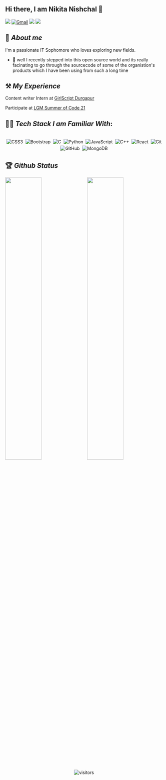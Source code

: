## Hi there, I am Nikita Nishchal 👋


[<img src="https://img.shields.io/badge/Github-%23000000.svg?&style=for-the-badge&logo=github&logoColor=white">](https://github.com/nikitaNishchal17)
[<img alt="Gmail" src="https://img.shields.io/badge/Gmail-D14836?style=for-the-badge&logo=gmail&logoColor=white" />](mailto:nikita.nishchal17@gmail.com)
[<img src="https://img.shields.io/badge/linkedin-%230077B5.svg?&style=for-the-badge&logo=linkedin&logoColor=white">](https://www.linkedin.com/in/nikita-nishchal-0a92a01a1)
[<img src="https://img.shields.io/badge/instagram-%23E4405F.svg?&style=for-the-badge&logo=Instagram&logoColor=white">](https://instagram.com/ruhinishchal?utm_medium=copy_link)
## 🚀 *About me*

I'm a passionate IT Sophomore who loves exploring new fields.
- 📝 well I recently stepped into this open source world and its really facinating to go through the sourcecode of some of the organistion's products which I have been using from such a long time 

## ⚒ *My Experience*
Content writer Intern at [GirlScript Durgapur](https://girlscript-durgapur.netlify.app/)

Participate at [LGM Summer of Code 21](#) 

## 👨‍💻 *Tech Stack I am Familiar With*:

<p align="center">
<br/>
<img alt="CSS3" src="https://img.shields.io/badge/css3%20-%231572B6.svg?&style=for-the-badge&logo=css3&logoColor=white" style="margin:2px;"/>
<img alt="Bootstrap" src="https://img.shields.io/badge/bootstrap%20-%23563D7C.svg?&style=for-the-badge&logo=bootstrap&logoColor=white" style="margin:2px;"/>
<img alt="C" src="https://img.shields.io/badge/c%20-%2300599C.svg?&style=for-the-badge&logo=c&logoColor=white" style="margin:2px;"/>
<img alt="Python" src="https://img.shields.io/badge/python%20-%2314354C.svg?&style=for-the-badge&logo=python&logoColor=white" style="margin:2px;"/>
<img alt="JavaScript" src="https://img.shields.io/badge/javascript%20-%23323330.svg?&style=for-the-badge&logo=javascript&logoColor=%23F7DF1E" style="margin:2px;"/>
<img alt="C++" src="https://img.shields.io/badge/c++%20-%2300599C.svg?&style=for-the-badge&logo=c%2B%2B&ogoColor=white" style="margin:2px;"/>
<img alt="React" src="https://img.shields.io/badge/react%20-%2320232a.svg?&style=for-the-badge&logo=react&logoColor=%2361DAFB" style="margin:2px;"/>
<img alt="Git" src="https://img.shields.io/badge/git%20-%23F05033.svg?&style=for-the-badge&logo=git&logoColor=white" style="margin:2px;"/>
<img alt="GitHub" src="https://img.shields.io/badge/github%20-%23121011.svg?&style=for-the-badge&logo=github&logoColor=white" style="margin:2px;"/>
<img alt="MongoDB" src ="https://img.shields.io/badge/MongoDB-%234ea94b.svg?&style=for-the-badge&logo=mongodb&logoColor=white" style="margin:2px;"/>
<br/>
</p>

## 🏆 *Github Status*

<img  src="https://github-readme-stats.vercel.app/api?username=nikitaNishchal17&show_icons=true&hide_border=true&theme=dark" width="48%" align="right" >
<img  src="https://github-readme-streak-stats.herokuapp.com/?user=nikitaNishchal17&theme=dark" width="48%" >
<br>

<div align="center">
  
![visitors](https://visitor-badge.laobi.icu/badge?page_id=nikitaNishchal17.nikitaNishchal17)
</div>
